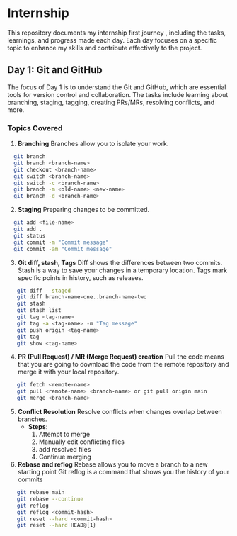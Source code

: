 # Internship
This repository documents my internship first journey , including the tasks, learnings, and progress made each day. Each day focuses on a specific topic to enhance my skills and contribute effectively to the project.

## Day 1: Git and GitHub
The focus of Day 1 is to understand the Git and GitHub, which are essential tools for version control and collaboration. The tasks include learning about branching, staging, tagging, creating PRs/MRs, resolving conflicts, and more.

### Topics Covered
1. **Branching**
   Branches allow you to isolate your work.
```bash
  git branch                          
  git branch <branch-name>            
  git checkout <branch-name>          
  git switch <branch-name>            
  git switch -c <branch-name>         
  git branch -m <old-name> <new-name> 
  git branch -d <branch-name>         
```
2. **Staging**
  Preparing changes to be committed.
```bash
  git add <file-name>             
  git add .                       
  git status                      
  git commit -m "Commit message"  
  git commit -am "Commit message" 
```
3. **Git diff, stash, Tags**
   Diff shows the differences between two commits.
   Stash is a way to save your changes in a temporary location.
   Tags mark specific points in history, such as releases.
```bash
   git diff --staged
   git diff branch-name-one..branch-name-two
   git stash
   git stash list
   git tag <tag-name>
   git tag -a <tag-name> -m "Tag message"
   git push origin <tag-name>
   git tag
   git show <tag-name>
```
4. **PR (Pull Request) / MR (Merge Request) creation**
   Pull the code means that you are going to download the code from the remote repository and merge it with your local repository.
```bash
   git fetch <remote-name>
   git pull <remote-name> <branch-name> or git pull origin main
   git merge <branch-name>
```
5. **Conflict Resolution**
   Resolve conflicts when changes overlap between branches.
   - **Steps**:
     1. Attempt to merge
     2. Manually edit conflicting files
     3. add resolved files
     4. Continue merging
6. **Rebase and reflog**
    Rebase allows you to move a branch to a new starting point
    Git reflog is a command that shows you the history of your commits
```bash
   git rebase main
   git rebase --continue
   git reflog
   git reflog <commit-hash>
   git reset --hard <commit-hash>
   git reset --hard HEAD@{1}
```

  
